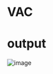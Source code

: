 # VAC
# output
![image](https://github.com/subhav125/VAC/assets/138126912/0fb0acb5-b085-4c25-ae29-c7f96b81eb19)
